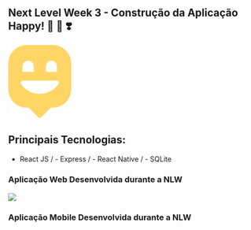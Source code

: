 ## Next Level Week 3 - Construção da Aplicação Happy! :child: :girl: :heavy_heart_exclamation:

<img src="https://github.com/AlexPauloVieira/NextLevelWeek3/blob/main/front-web/src/images/logo.svg">

## Principais Tecnologias:

- React JS / - Express / - React Native / - SQLite

### Aplicação Web Desenvolvida durante a NLW

<img align="center" width="200" src="https://github.com/AlexPauloVieira/NextLevelWeek3/blob/main/happy.gif" />

### Aplicação Mobile Desenvolvida durante a NLW


